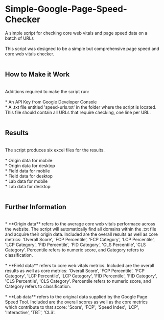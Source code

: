 # Simple-Google-Page-Speed-Checker
A simple script for checking  core web vitals and page speed data on a batch of URLs
<br>
<br>
This script was designed to be a simple but comprehensive page speed and core web vitals checker. 
<br>
<br>
## How to Make it Work
<br>
Additions required to make the script run:
<br>
<br>
* An API Key from Google Developer Console
<br>
* A .txt file entitled 'speed-urls.txt' in the folder where the script is located. 
This file should contain all URLs that require checking, one line per URL. 
<br>
<br>

## Results
<br>
The script produces six excel files for the results.
<br>
<br>
* Origin data for mobile
<br>
* Origin data for desktop
<br>
* Field data for mobile
<br>
* Field data for desktop
<br>
* Lab data for mobile
<br>
* Lab data for desktop
<br>
<br>

## Further Information
<br>
* **Origin data** refers to the average core web vitals performace across the website. The script will automatically find all domains within the .txt file and acquire their origin data. Included are the overall results as well as core metrics: 'Overall Score', 'FCP Percentile', 'FCP Category', 'LCP Percentile', 'LCP Category', 'FID Percentile', 'FID Category', 'CLS Percentile', 'CLS Category'. Percentile refers to numeric score, and Category refers to classification.
<br><br>
* **Field data** refers to core web vitals metrics. Included are the overall results as well as core metrics: 'Overall Score', 'FCP Percentile', 'FCP Category', 'LCP Percentile', 'LCP Category', 'FID Percentile', 'FID Category', 'CLS Percentile', 'CLS Category'. Percentile refers to numeric score, and Category refers to classification.
<br><br>
* **Lab data** refers to the original data supplied by the Google Page Speed Tool. Included are the overall scores as well as the core metrics which contribute to that score: 'Score', 'FCP', 'Speed Index', 'LCP', 'Interactive', 'TBT', 'CLS'.

